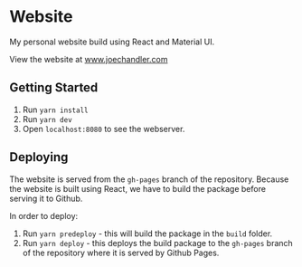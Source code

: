 # Website

My personal website build using React and Material UI.

View the website at www.joechandler.com

## Getting Started

1. Run `yarn install`
2. Run `yarn dev`
3. Open `localhost:8080` to see the webserver.

## Deploying

The website is served from the `gh-pages` branch of the repository. Because the website is built using React, we have to build the package before serving it to Github.

In order to deploy:

1. Run `yarn predeploy` - this will build the package in the `build` folder.
2. Run `yarn deploy` - this deploys the build package to the `gh-pages` branch of the repository where it is served by Github Pages.
